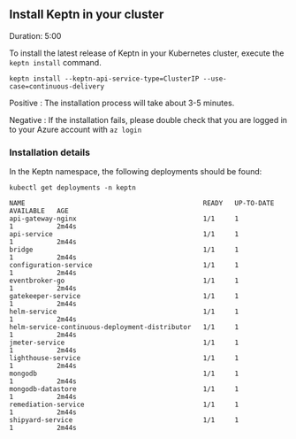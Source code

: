 
## Install Keptn in your cluster
Duration: 5:00

To install the latest release of Keptn in your Kubernetes cluster, execute the `keptn install` command.

```
keptn install --keptn-api-service-type=ClusterIP --use-case=continuous-delivery
```

Positive
: The installation process will take about 3-5 minutes.

Negative
: If the installation fails, please double check that you are logged in to your Azure account with `az login`

### Installation details 

In the Keptn namespace, the following deployments should be found:

```
kubectl get deployments -n keptn

NAME                                             READY   UP-TO-DATE   AVAILABLE   AGE
api-gateway-nginx                                1/1     1            1           2m44s
api-service                                      1/1     1            1           2m44s
bridge                                           1/1     1            1           2m44s
configuration-service                            1/1     1            1           2m44s
eventbroker-go                                   1/1     1            1           2m44s
gatekeeper-service                               1/1     1            1           2m44s
helm-service                                     1/1     1            1           2m44s
helm-service-continuous-deployment-distributor   1/1     1            1           2m44s
jmeter-service                                   1/1     1            1           2m44s
lighthouse-service                               1/1     1            1           2m44s
mongodb                                          1/1     1            1           2m44s
mongodb-datastore                                1/1     1            1           2m44s
remediation-service                              1/1     1            1           2m44s
shipyard-service                                 1/1     1            1           2m44s
```




